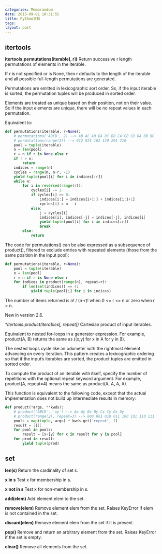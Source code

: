 ```yaml
---
categories: Memorandum
date: 2015-09-01 18:31:55
title: Python文档
tags: 
layout: post
---
```


 ## itertools ## 

**itertools.permutations(iterable[, r])**
Return successive r length permutations of elements in the iterable.

If r is not specified or is None, then r defaults to the length of the iterable and all possible full-length permutations are generated.

Permutations are emitted in lexicographic sort order. So, if the input iterable is sorted, the permutation tuples will be produced in sorted order.

Elements are treated as unique based on their position, not on their value. So if the input elements are unique, there will be no repeat values in each permutation.

Equivalent to:
```python
def permutations(iterable, r=None):
    # permutations('ABCD', 2) --> AB AC AD BA BC BD CA CB CD DA DB DC
    # permutations(range(3)) --> 012 021 102 120 201 210
    pool = tuple(iterable)
    n = len(pool)
    r = n if r is None else r
    if r > n:
        return
    indices = range(n)
    cycles = range(n, n-r, -1)
    yield tuple(pool[i] for i in indices[:r])
    while n:
        for i in reversed(range(r)):
            cycles[i] -= 1
            if cycles[i] == 0:
                indices[i:] = indices[i+1:] + indices[i:i+1]
                cycles[i] = n - i
            else:
                j = cycles[i]
                indices[i], indices[-j] = indices[-j], indices[i]
                yield tuple(pool[i] for i in indices[:r])
                break
        else:
            return
```
The code for permutations() can be also expressed as a subsequence of product(), filtered to exclude entries with repeated elements (those from the same position in the input pool):
```python
def permutations(iterable, r=None):
    pool = tuple(iterable)
    n = len(pool)
    r = n if r is None else r
    for indices in product(range(n), repeat=r):
        if len(set(indices)) == r:
            yield tuple(pool[i] for i in indices)
```
The number of items returned is n! / (n-r)! when 0 <= r <= n or zero when r > n.

New in version 2.6.

**itertools.product(*iterables[, repeat])**
Cartesian product of input iterables.

Equivalent to nested for-loops in a generator expression. For example, product(A, B) returns the same as ((x,y) for x in A for y in B).

The nested loops cycle like an odometer with the rightmost element advancing on every iteration. This pattern creates a lexicographic ordering so that if the input’s iterables are sorted, the product tuples are emitted in sorted order.

To compute the product of an iterable with itself, specify the number of repetitions with the optional repeat keyword argument. For example, product(A, repeat=4) means the same as product(A, A, A, A).

This function is equivalent to the following code, except that the actual implementation does not build up intermediate results in memory:
```python
def product(*args, **kwds):
    # product('ABCD', 'xy') --> Ax Ay Bx By Cx Cy Dx Dy
    # product(range(2), repeat=3) --> 000 001 010 011 100 101 110 111
    pools = map(tuple, args) * kwds.get('repeat', 1)
    result = [[]]
    for pool in pools:
        result = [x+[y] for x in result for y in pool]
    for prod in result:
        yield tuple(prod)
```
 ## set ## 

**len(s)**
Return the cardinality of set s.

**x in s**
Test x for membership in s.

**x not in s**
Test x for non-membership in s.

**add(elem)**
Add element elem to the set.

**remove(elem)**
Remove element elem from the set. Raises KeyError if elem is not contained in the set.

**discard(elem)**
Remove element elem from the set if it is present.

**pop()**
Remove and return an arbitrary element from the set. Raises KeyError if the set is empty.

**clear()**
Remove all elements from the set.